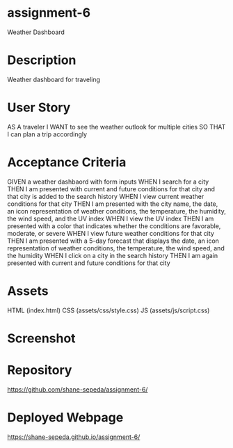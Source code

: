 # assignment-6
Weather Dashboard

# Description
Weather dashboard for traveling

# User Story
AS A traveler
I WANT to see the weather outlook for multiple cities
SO THAT I can plan a trip accordingly

# Acceptance Criteria
GIVEN a weather dashbaord with form inputs
WHEN I search for a city
THEN I am presented with current and future conditions for that city and that city is added to the search history
WHEN I view current weather conditions for that city
THEN I am presented with the city name, the date, an icon representation of weather conditions, the temperature, the humidity, the wind speed, and the UV index
WHEN I view the UV index
THEN I am presented with a color that indicates whether the conditions are favorable, moderate, or severe
WHEN I view future weather conditions for that city
THEN I am presented with a 5-day forecast that displays the date, an icon representation of weather conditions, the temperature, the wind speed, and the humidity
WHEN I click on a city in the search history
THEN I am again presented with current and future conditions for that city

# Assets
HTML (index.html)
CSS (assets/css/style.css)
JS (assets/js/script.css)

# Screenshot

# Repository
https://github.com/shane-sepeda/assignment-6/
# Deployed Webpage
https://shane-sepeda.github.io/assignment-6/